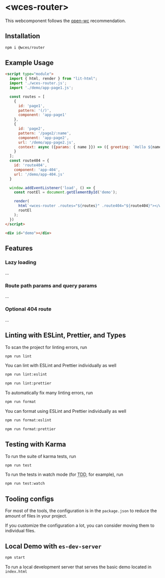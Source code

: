 # \<wces-router>

This webcomponent follows the [open-wc](https://github.com/open-wc/open-wc) recommendation.

## Installation
```bash
npm i @wces/router
```

## Example Usage
```html
<script type="module">
  import { html, render } from "lit-html";
  import './wces-router.js';
  import './demo/app-page1.js';

  const routes = [
    {
      id: 'page1',
      pattern: '(/)',
      component: 'app-page1'
    },
    {
      id: 'page2',
      pattern: '/page2/:name',
      component: 'app-page2',
      url: '/demo/app-page2.js',
      context: async ({params: { name }}) => ({ greeting: `Hello ${name}`})
    }
  ];
  const route404 = {
    id: 'route404',
    component: 'app-404',
    url: '/demo/app-404.js'
  }

  window.addEventListener('load', () => {
    const rootEl = document.getElementById('demo');

    render(
      html`<wces-router .routes="${routes}" .route404="${route404}"></wces-router>`,
      rootEl
    );
  })
</script>

<div id="demo"></div>
```

## Features

### Lazy loading
  ...

### Route path params and query params
  ...

### Optional 404 route
  ...

## Linting with ESLint, Prettier, and Types
To scan the project for linting errors, run
```bash
npm run lint
```

You can lint with ESLint and Prettier individually as well
```bash
npm run lint:eslint
```
```bash
npm run lint:prettier
```

To automatically fix many linting errors, run
```bash
npm run format
```

You can format using ESLint and Prettier individually as well
```bash
npm run format:eslint
```
```bash
npm run format:prettier
```

## Testing with Karma
To run the suite of karma tests, run
```bash
npm run test
```

To run the tests in watch mode (for <abbr title="test driven development">TDD</abbr>, for example), run

```bash
npm run test:watch
```


## Tooling configs

For most of the tools, the configuration is in the `package.json` to reduce the amount of files in your project.

If you customize the configuration a lot, you can consider moving them to individual files.

## Local Demo with `es-dev-server`
```bash
npm start
```
To run a local development server that serves the basic demo located in `index.html`
